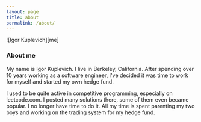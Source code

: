```yaml
---
layout: page
title: about
permalink: /about/
---
```

![Igor Kuplevich][me]

### About me

My name is Igor Kuplevich. I live in Berkeley, California. After spending over 10 years working as a software engineer,
I've decided it was time to work for myself and started my own hedge fund.  

I used to be quite active in competitive programming, especially on leetcode.com. I posted many solutions there, 
some of them even became popular. I no longer have time to do it. All my time is spent parenting my two boys and working on the trading
system for my hedge fund.